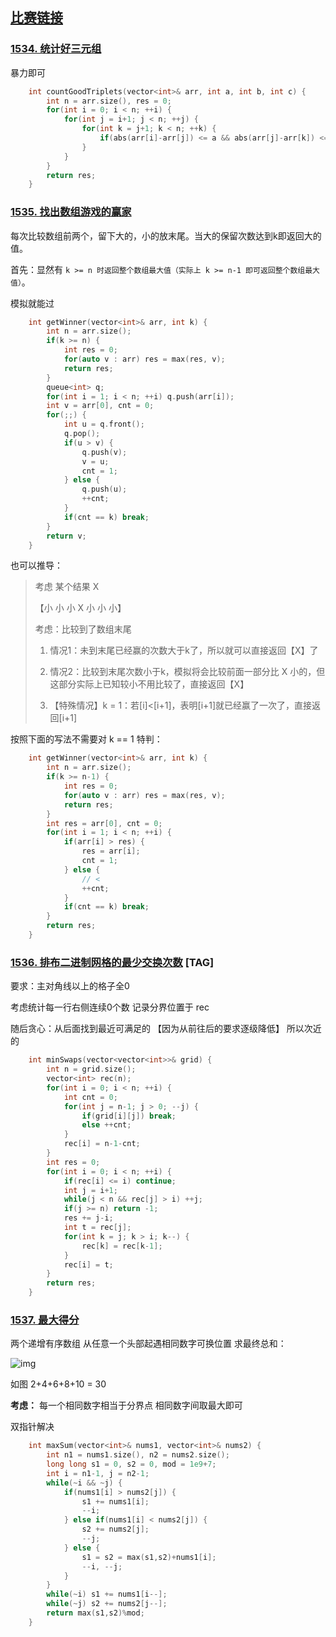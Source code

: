 ## [比赛链接](https://leetcode.cn/contest/weekly-contest-200/)

### [1534. 统计好三元组](https://leetcode.cn/problems/count-good-triplets/)

暴力即可

```c++
    int countGoodTriplets(vector<int>& arr, int a, int b, int c) {
        int n = arr.size(), res = 0;
        for(int i = 0; i < n; ++i) {
            for(int j = i+1; j < n; ++j) {
                for(int k = j+1; k < n; ++k) {
                    if(abs(arr[i]-arr[j]) <= a && abs(arr[j]-arr[k]) <= b && abs(arr[i]-arr[k]) <= c) ++res;
                }
            }
        }
        return res;
    }
```

### [1535. 找出数组游戏的赢家](https://leetcode.cn/problems/find-the-winner-of-an-array-game/)

每次比较数组前两个，留下大的，小的放末尾。当大的保留次数达到k即返回大的值。

首先：显然有 `k >= n 时返回整个数组最大值（实际上 k >= n-1 即可返回整个数组最大值）`。

模拟就能过

```c++
    int getWinner(vector<int>& arr, int k) {
        int n = arr.size();
        if(k >= n) {
            int res = 0;
            for(auto v : arr) res = max(res, v);
            return res;
        }
        queue<int> q;
        for(int i = 1; i < n; ++i) q.push(arr[i]);
        int v = arr[0], cnt = 0;
        for(;;) {
            int u = q.front();
            q.pop();
            if(u > v) {
                q.push(v);
                v = u;
                cnt = 1;
            } else {
                q.push(u);
                ++cnt;
            }
            if(cnt == k) break;
        }
        return v;
    }
```

也可以推导：

> 考虑 某个结果 X
>
> 【小 小 小 X 小 小 小】
>
> 考虑：比较到了数组末尾
>
> 	1. 情况1：未到末尾已经赢的次数大于k了，所以就可以直接返回【X】了
>
>   2. 情况2：比较到末尾次数小于k，模拟将会比较前面一部分比 X 小的，但这部分实际上已知较小不用比较了，直接返回【X】
>
>  	3. 【特殊情况】k = 1：若[i]<[i+1]，表明[i+1]就已经赢了一次了，直接返回[i+1]

按照下面的写法不需要对 k == 1 特判：

```c++
    int getWinner(vector<int>& arr, int k) {
        int n = arr.size();
        if(k >= n-1) {
            int res = 0;
            for(auto v : arr) res = max(res, v);
            return res;
        }
        int res = arr[0], cnt = 0;
        for(int i = 1; i < n; ++i) {
            if(arr[i] > res) {
                res = arr[i];
                cnt = 1;
            } else {
                // <
                ++cnt;
            }
            if(cnt == k) break;
        }
        return res;
    }
```

### [1536. 排布二进制网格的最少交换次数](https://leetcode.cn/problems/minimum-swaps-to-arrange-a-binary-grid/) [TAG]

要求：主对角线以上的格子全0

考虑统计每一行右侧连续0个数 记录分界位置于 rec

随后贪心：从后面找到最近可满足的 【因为从前往后的要求逐级降低】 所以次近的

```c++
    int minSwaps(vector<vector<int>>& grid) {
        int n = grid.size();
        vector<int> rec(n);
        for(int i = 0; i < n; ++i) {
            int cnt = 0;
            for(int j = n-1; j > 0; --j) {
                if(grid[i][j]) break;
                else ++cnt;
            }
            rec[i] = n-1-cnt;
        }
        int res = 0;
        for(int i = 0; i < n; ++i) {
            if(rec[i] <= i) continue;
            int j = i+1;
            while(j < n && rec[j] > i) ++j;
            if(j >= n) return -1;
            res += j-i;
            int t = rec[j];
            for(int k = j; k > i; k--) {
                rec[k] = rec[k-1];
            }
            rec[i] = t;
        }
        return res;
    }
```

### [1537. 最大得分](https://leetcode.cn/problems/get-the-maximum-score/)

两个递增有序数组 从任意一个头部起遇相同数字可换位置 求最终总和：

![img](https://assets.leetcode-cn.com/aliyun-lc-upload/uploads/2020/08/02/sample_1_1893.png)

如图 2+4+6+8+10 = 30

**考虑：** 每一个相同数字相当于分界点 相同数字间取最大即可

双指针解决

```c++
    int maxSum(vector<int>& nums1, vector<int>& nums2) {
        int n1 = nums1.size(), n2 = nums2.size();
        long long s1 = 0, s2 = 0, mod = 1e9+7;
        int i = n1-1, j = n2-1;
        while(~i && ~j) {
            if(nums1[i] > nums2[j]) {
                s1 += nums1[i];
                --i;
            } else if(nums1[i] < nums2[j]) {
                s2 += nums2[j];
                --j;
            } else {
                s1 = s2 = max(s1,s2)+nums1[i];
                --i, --j;
            }
        }
        while(~i) s1 += nums1[i--];
        while(~j) s2 += nums2[j--];
        return max(s1,s2)%mod;
    }
```
